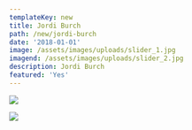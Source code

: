 ```yaml
---
templateKey: new
title: Jordi Burch
path: /new/jordi-burch
date: '2018-01-01'
image: /assets/images/uploads/slider_1.jpg
imagend: /assets/images/uploads/slider_2.jpg
description: Jordi Burch
featured: 'Yes'
---
```

![](/assets/images/uploads/slider_1.jpg)

![](/assets/images/uploads/slider_2.jpg)
